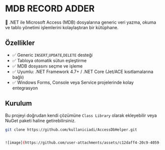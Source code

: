 # MDB RECORD ADDER

🚀 .NET ile Microsoft Access (MDB) dosyalarına generic veri yazma, okuma ve tablo yönetimi işlemlerini kolaylaştıran bir kütüphane.

## Özellikler

- ✅ Generic `INSERT`,`UPDATE`,`DELETE` desteği
- ✅ Tabloya otomatik sütun eşleştirme
- ✅ MDB dosyasını seçme ve işleme
- ✅ Uyumlu: .NET Framework 4.7+ / .NET Core (Jet/ACE kısıtlamalarına bağlı)
- ✅ Windows Forms, Console veya Service projelerinde kolay entegrasyon

## Kurulum

Bu projeyi doğrudan kendi çözümüne `Class Library` olarak ekleyebilir veya NuGet paketi haline getirebilirsiniz.

```bash
git clone https://github.com/kullaniciadi/AccessDbHelper.git


![image](https://github.com/user-attachments/assets/c12daff4-20c9-4059-89c7-1d14e59ed352)
